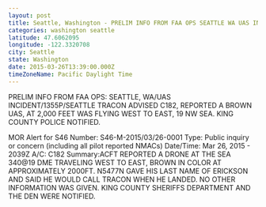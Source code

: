 ```yaml
---
layout: post
title: Seattle, Washington - PRELIM INFO FROM FAA OPS SEATTLE WA UAS INCIDENT 1355P SEATTLE TRACON ADVISED C182 REPORTED
categories: washington seattle
latitude: 47.6062095
longitude: -122.3320708
city: Seattle
state: Washington
date: 2015-03-26T13:39:00.000Z
timeZoneName: Pacific Daylight Time
---
```


PRELIM INFO FROM FAA OPS: SEATTLE, WA/UAS INCIDENT/1355P/SEATTLE TRACON ADVISED  C182, REPORTED  A BROWN UAS, AT 2,000 FEET WAS FLYING WEST TO EAST, 19 NW SEA. KING COUNTY POLICE NOTIFIED.

MOR Alert for S46
Number: S46-M-2015/03/26-0001
Type: Public inquiry or concern (including all pilot reported NMACs)
Date/Time: Mar 26, 2015 - 2039Z
A/C: C182
Summary:ACFT REPORTED A DRONE AT THE SEA 340@19 DME TRAVELING WEST TO EAST, BROWN IN COLOR AT APPROXIMATELY 2000FT. N5477N GAVE HIS LAST NAME OF ERICKSON AND SAID HE WOULD CALL TRACON WHEN HE LANDED. NO OTHER INFORMATION WAS GIVEN. KING COUNTY SHERIFFS DEPARTMENT AND THE DEN WERE NOTIFIED. 
